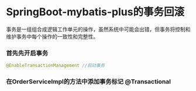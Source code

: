# SpringBoot-mybatis-plus的事务回滚

事务是一组组合成逻辑工作单元的操作，虽然系统中可能会出错，但事务将控制和维护事务中每个操作的一致性和完整性。

### 首先先开启事务

```java
@EnableTransactionManagement //启动事务
```

### 在OrderServiceImpl的方法中添加事务标记 @Transactional

